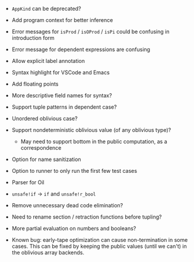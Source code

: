 - `AppKind` can be deprecated?
- Add program context for better inference
- Error messages for `isProd` / `isOProd` / `isPi` could be confusing in
  introduction form
- Error message for dependent expressions are confusing
- Allow explicit label annotation
- Syntax highlight for VSCode and Emacs
- Add floating points
- More descriptive field names for syntax?
- Support tuple patterns in dependent case?
- Unordered oblivious case?
- Support nondeterministic oblivious value (of any oblivious type)?
  + May need to support bottom in the public computation, as a correspondence
- Option for name sanitization
- Option to runner to only run the first few test cases
- Parser for Oil
- `unsafe!if` -> `if` and `unsafe!r_bool`
- Remove unnecessary dead code elimination?
- Need to rename section / retraction functions before tupling?
- More partial evaluation on numbers and booleans?

- Known bug: early-tape optimization can cause non-termination in some cases.
  This can be fixed by keeping the public values (until we can't) in the
  oblivious array backends.
